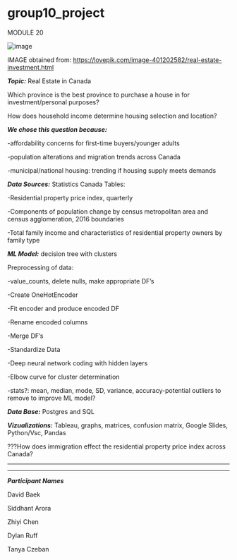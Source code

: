 # group10_project

MODULE 20

![image](https://user-images.githubusercontent.com/90135381/158727737-2db68a11-9ee9-40e7-986e-71c8bb8369c7.png)

IMAGE obtained from: https://lovepik.com/image-401202582/real-estate-investment.html

***Topic:*** Real Estate in Canada

Which province is the best province to purchase a house in for investment/personal purposes?

How does household income determine housing selection and location?


***We chose this question because:***

-affordability concerns for first-time buyers/younger adults

-population alterations and migration trends across Canada

-municipal/national housing: trending if housing supply meets demands

***Data Sources:*** Statistics Canada Tables:

-Residential property price index, quarterly

-Components of population change by census metropolitan area and census agglomeration, 2016 boundaries

-Total family income and characteristics of residential property owners by family type



***ML Model:*** decision tree with clusters

Preprocessing of data:  

-value_counts, delete nulls, make appropriate DF’s

-Create OneHotEncoder

-Fit encoder and produce encoded DF

-Rename encoded columns

-Merge DF’s

-Standardize Data

-Deep neural network coding with hidden layers

-Elbow curve for cluster determination

-stats?: mean, median, mode, SD, variance, accuracy-potential outliers to remove to improve ML model?

***Data Base:*** Postgres and SQL


***Vizualizations:*** Tableau, graphs, matrices, confusion matrix, Google Slides, Python/Vsc, Pandas

???How does immigration effect the residential property price index across Canada?
________________
________________


***Participant Names*** 

David Baek

Siddhant Arora

Zhiyi Chen

Dylan Ruff

Tanya Czeban
